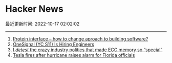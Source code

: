 # Hacker News

最近更新时间: 2022-10-17 02:02:02

--- 
1. [Protein interface – how to change aproach to building software?](https://trojanczyk.eu/are-software-engineers-protein-interface/) 
2. [OneSignal (YC S11) Is Hiring Engineers](https://onesignal.com/careers#section-job) 
3. [I *detest* the crazy industry politics that made ECC memory so “special”](https://lkml.iu.edu/hypermail/linux/kernel/2210.1/00691.html) 
4. [Tesla fires after hurricane raises alarm for Florida officials](https://www.businesstimes.com.sg/transport/tesla-fires-after-hurricane-raises-alarm-for-florida-officials) 
